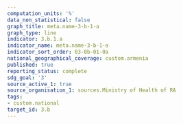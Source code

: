 ```yaml
---
computation_units: '%'
data_non_statistical: false
graph_title: meta.name-3-b-1-a
graph_type: line
indicator: 3.b.1.a
indicator_name: meta.name-3-b-1-a
indicator_sort_order: 03-0b-01-0a
national_geographical_coverage: custom.armenia
published: true
reporting_status: complete
sdg_goal: '3'
source_active_1: true
source_organisation_1: sources.Ministry of Health of RA
tags:
- custom.national
target_id: 3.b
---
```


